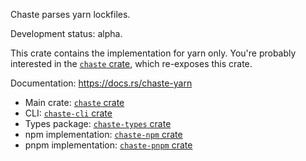 <!--
SPDX-FileCopyrightText: 2025 The Chaste Authors
SPDX-License-Identifier: CC0-1.0
-->

Chaste parses yarn lockfiles.

Development status: alpha.

This crate contains the implementation for yarn only.
You're probably interested in the [`chaste` crate](https://crates.io/crates/chaste),
which re-exposes this crate.

Documentation: https://docs.rs/chaste-yarn

* Main crate: [`chaste` crate](https://crates.io/crates/chaste)
* CLI: [`chaste-cli` crate](https://crates.io/crates/chaste-cli)
* Types package: [`chaste-types` crate](https://crates.io/crates/chaste-types)
* npm implementation: [`chaste-npm` crate](https://crates.io/crates/chaste-npm)
* pnpm implementation: [`chaste-pnpm` crate](https://crates.io/crates/chaste-pnpm)
